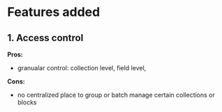 
# Features added
## 1. Access control


**Pros:**
- granualar control: collection level, field level, 

**Cons:**
- no centralized place to group or batch manage certain collections or blocks